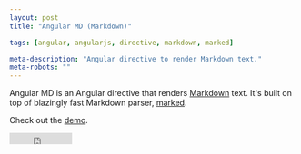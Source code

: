 ```yaml
---
layout: post
title: "Angular MD (Markdown)"

tags: [angular, angularjs, directive, markdown, marked]

meta-description: "Angular directive to render Markdown text."
meta-robots: ""
---
```


Angular MD is an Angular directive that renders [Markdown](http://daringfireball.net/projects/markdown/) text. It's built on top of blazingly fast Markdown parser, [marked](https://github.com/chjj/marked).

Check out the <a href="{{ site.url }}/projects/angular_md/demo" target="_blank">demo</a>.

<iframe src="http://ghbtns.com/github-btn.html?user=yaru22&repo=angular-md&type=watch&count=true"
  allowtransparency="true" frameborder="0" scrolling="0" width="110" height="20"></iframe>
